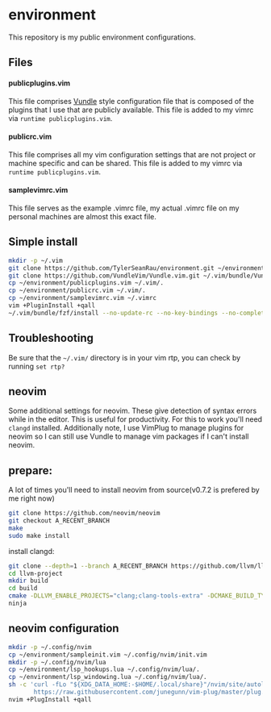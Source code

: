 # environment
This repository is my public environment configurations.

## Files

#### publicplugins.vim
This file comprises [Vundle](https://github.com/VundleVim/Vundle.vim) style configuration file that is composed of the plugins that I use that are publicly available. This file is added to my vimrc via `runtime publicplugins.vim`.

#### publicrc.vim
This file comprises all my vim configuration settings that are not project or machine specific and can be shared. This file is added to my vimrc via `runtime publicplugins.vim`.

#### samplevimrc.vim
This file serves as the example .vimrc file, my actual .vimrc file on my personal machines are almost this exact file.

## Simple install

```sh
mkdir -p ~/.vim
git clone https://github.com/TylerSeanRau/environment.git ~/environment
git clone https://github.com/VundleVim/Vundle.vim.git ~/.vim/bundle/Vundle.vim
cp ~/environment/publicplugins.vim ~/.vim/.
cp ~/environment/publicrc.vim ~/.vim/.
cp ~/environment/samplevimrc.vim ~/.vimrc
vim +PluginInstall +qall
~/.vim/bundle/fzf/install --no-update-rc --no-key-bindings --no-completion
```

## Troubleshooting

Be sure that the `~/.vim/` directory is in your vim rtp, you can check by running `set rtp?`

## neovim
Some additional settings for neovim. These give detection of syntax errors while in the editor. This is useful for productivity. For this to work you'll need `clangd` installed. Additionally note, I use VimPlug to manage plugins for neovim so I can still use Vundle to manage vim packages if I can't install neovim.

## prepare:

A lot of times you'll need to install neovim from source(v0.7.2 is prefered by me right now)

```sh
git clone https://github.com/neovim/neovim
git checkout A_RECENT_BRANCH
make
sudo make install
```

install clangd:

```sh
git clone --depth=1 --branch A_RECENT_BRANCH https://github.com/llvm/llvm-project.git
cd llvm-project
mkdir build
cd build
cmake -DLLVM_ENABLE_PROJECTS="clang;clang-tools-extra" -DCMAKE_BUILD_TYPE=Release -G Ninja ../llvm
ninja
```

## neovim configuration
```sh
mkdir -p ~/.config/nvim
cp ~/environment/sampleinit.vim ~/.config/nvim/init.vim
mkdir -p ~/.config/nvim/lua
cp ~/environment/lsp_hookups.lua ~/.config/nvim/lua/.
cp ~/environment/lsp_windowing.lua ~/.config/nvim/lua/.
sh -c 'curl -fLo "${XDG_DATA_HOME:-$HOME/.local/share}"/nvim/site/autoload/plug.vim --create-dirs \
       https://raw.githubusercontent.com/junegunn/vim-plug/master/plug.vim'
nvim +PlugInstall +qall
```
